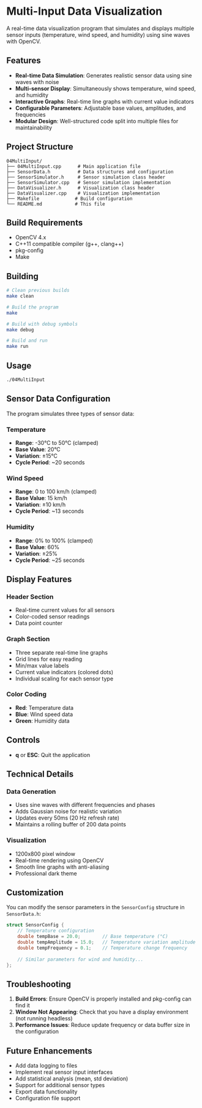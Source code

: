 # Multi-Input Data Visualization

A real-time data visualization program that simulates and displays multiple sensor inputs (temperature, wind speed, and humidity) using sine waves with OpenCV.

## Features

- **Real-time Data Simulation**: Generates realistic sensor data using sine waves with noise
- **Multi-sensor Display**: Simultaneously shows temperature, wind speed, and humidity
- **Interactive Graphs**: Real-time line graphs with current value indicators
- **Configurable Parameters**: Adjustable base values, amplitudes, and frequencies
- **Modular Design**: Well-structured code split into multiple files for maintainability

## Project Structure

```
04MultiInput/
├── 04MultiInput.cpp      # Main application file
├── SensorData.h          # Data structures and configuration
├── SensorSimulator.h     # Sensor simulation class header
├── SensorSimulator.cpp   # Sensor simulation implementation
├── DataVisualizer.h      # Visualization class header
├── DataVisualizer.cpp    # Visualization implementation
├── Makefile             # Build configuration
└── README.md            # This file
```

## Build Requirements

- OpenCV 4.x
- C++11 compatible compiler (g++, clang++)
- pkg-config
- Make

## Building

```bash
# Clean previous builds
make clean

# Build the program
make

# Build with debug symbols
make debug

# Build and run
make run
```

## Usage

```bash
./04MultiInput
```

## Sensor Data Configuration

The program simulates three types of sensor data:

### Temperature
- **Range**: -30°C to 50°C (clamped)
- **Base Value**: 20°C
- **Variation**: ±15°C
- **Cycle Period**: ~20 seconds

### Wind Speed
- **Range**: 0 to 100 km/h (clamped)
- **Base Value**: 15 km/h
- **Variation**: ±10 km/h
- **Cycle Period**: ~13 seconds

### Humidity
- **Range**: 0% to 100% (clamped)
- **Base Value**: 60%
- **Variation**: ±25%
- **Cycle Period**: ~25 seconds

## Display Features

### Header Section
- Real-time current values for all sensors
- Color-coded sensor readings
- Data point counter

### Graph Section
- Three separate real-time line graphs
- Grid lines for easy reading
- Min/max value labels
- Current value indicators (colored dots)
- Individual scaling for each sensor type

### Color Coding
- **Red**: Temperature data
- **Blue**: Wind speed data
- **Green**: Humidity data

## Controls

- **q** or **ESC**: Quit the application

## Technical Details

### Data Generation
- Uses sine waves with different frequencies and phases
- Adds Gaussian noise for realistic variation
- Updates every 50ms (20 Hz refresh rate)
- Maintains a rolling buffer of 200 data points

### Visualization
- 1200x800 pixel window
- Real-time rendering using OpenCV
- Smooth line graphs with anti-aliasing
- Professional dark theme

## Customization

You can modify the sensor parameters in the `SensorConfig` structure in `SensorData.h`:

```cpp
struct SensorConfig {
    // Temperature configuration
    double tempBase = 20.0;        // Base temperature (°C)
    double tempAmplitude = 15.0;   // Temperature variation amplitude
    double tempFrequency = 0.1;    // Temperature change frequency
    
    // Similar parameters for wind and humidity...
};
```

## Troubleshooting

1. **Build Errors**: Ensure OpenCV is properly installed and pkg-config can find it
2. **Window Not Appearing**: Check that you have a display environment (not running headless)
3. **Performance Issues**: Reduce update frequency or data buffer size in the configuration

## Future Enhancements

- Add data logging to files
- Implement real sensor input interfaces
- Add statistical analysis (mean, std deviation)
- Support for additional sensor types
- Export data functionality
- Configuration file support
